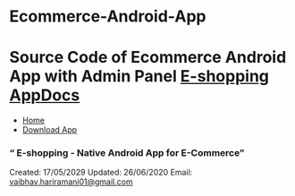 # Ecommerce-Android-App
Source Code of Ecommerce Android App with Admin Panel
[**E-shopping App**Docs](https://github.com/vaibhavhariaramani/Ecommerce-Android-App/master/README.md)
=========================================================================================================================================================

-   [Home](https://github.com/vaibhavhariaramani/Ecommerce-Android-App/)
-   [Download App](https://github.com/vaibhavhariaramani/Ecommerce-Android-App/raw/master/Ecommerce%20app.apk)

### “ E-shopping - Native Android App for E-Commerce”

Created: 17/05/2029
 Updated: 26/06/2020
 Email: [vaibhav.hariramani01@gmail.com](mailto:vaibhav.hariramani01@gmail.com)

